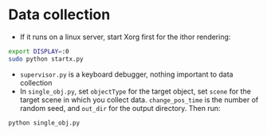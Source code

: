 # Data collection

- If it runs on a linux server, start Xorg first for the ithor rendering:
```bash
export DISPLAY=:0
sudo python startx.py
```

- `supervisor.py` is a keyboard debugger, nothing important to data collection
- In `single_obj.py`, set `objectType` for the target object, set `scene` for the target scene in which you collect data. `change_pos_time` is the number of random seed, and `out_dir` for the output directory. Then run:
```bash
python single_obj.py
```
